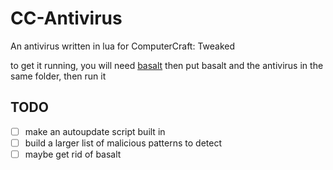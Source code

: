 # CC-Antivirus
An antivirus written in lua for ComputerCraft: Tweaked

to get it running, you will need [basalt](https://basalt.madefor.cc/)
then put basalt and the antivirus in the same folder, then run it

## TODO
- [ ] make an autoupdate script built in
- [ ] build a larger list of malicious patterns to detect
- [ ] maybe get rid of basalt
